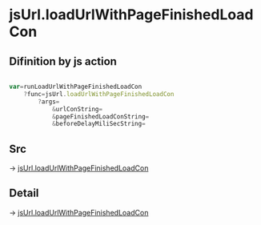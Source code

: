 # jsUrl.loadUrlWithPageFinishedLoadCon

## Difinition by js action

```js.js

var=runLoadUrlWithPageFinishedLoadCon
	?func=jsUrl.loadUrlWithPageFinishedLoadCon
		?args=
			&urlConString=
			&pageFinishedLoadConString=
			&beforeDelayMiliSecString=
```

## Src

-> [jsUrl.loadUrlWithPageFinishedLoadCon](https://github.com/puutaro/CommandClick/blob/master/app/src/main/java/com/puutaro/commandclick/fragment_lib/terminal_fragment/js_interface/JsUrl.kt#L127)

## Detail

-> [jsUrl.loadUrlWithPageFinishedLoadCon](https://github.com/puutaro/CommandClick/blob/master/md/developer/js_interface/details/JsUrl/loadUrlWithPageFinishedLoadCon.md)
